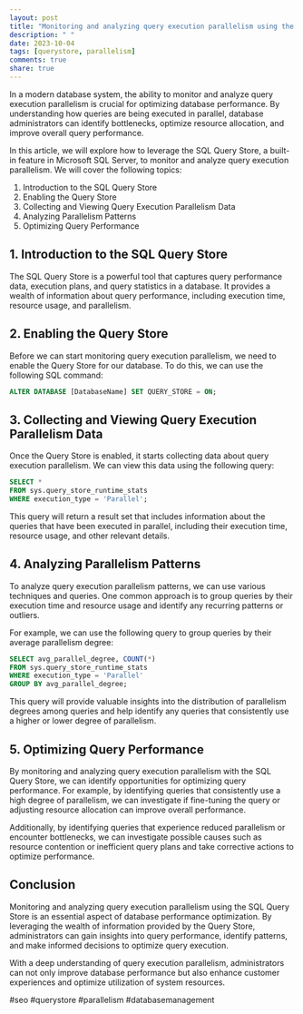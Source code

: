 ```yaml
---
layout: post
title: "Monitoring and analyzing query execution parallelism using the SQL Query Store"
description: " "
date: 2023-10-04
tags: [querystore, parallelism]
comments: true
share: true
---
```


In a modern database system, the ability to monitor and analyze query execution parallelism is crucial for optimizing database performance. By understanding how queries are being executed in parallel, database administrators can identify bottlenecks, optimize resource allocation, and improve overall query performance.

In this article, we will explore how to leverage the SQL Query Store, a built-in feature in Microsoft SQL Server, to monitor and analyze query execution parallelism. We will cover the following topics:

1. Introduction to the SQL Query Store
2. Enabling the Query Store
3. Collecting and Viewing Query Execution Parallelism Data
4. Analyzing Parallelism Patterns
5. Optimizing Query Performance

## 1. Introduction to the SQL Query Store

The SQL Query Store is a powerful tool that captures query performance data, execution plans, and query statistics in a database. It provides a wealth of information about query performance, including execution time, resource usage, and parallelism.

## 2. Enabling the Query Store

Before we can start monitoring query execution parallelism, we need to enable the Query Store for our database. To do this, we can use the following SQL command:

```sql
ALTER DATABASE [DatabaseName] SET QUERY_STORE = ON;
```

## 3. Collecting and Viewing Query Execution Parallelism Data

Once the Query Store is enabled, it starts collecting data about query execution parallelism. We can view this data using the following query:

```sql
SELECT *
FROM sys.query_store_runtime_stats
WHERE execution_type = 'Parallel';
```

This query will return a result set that includes information about the queries that have been executed in parallel, including their execution time, resource usage, and other relevant details.

## 4. Analyzing Parallelism Patterns

To analyze query execution parallelism patterns, we can use various techniques and queries. One common approach is to group queries by their execution time and resource usage and identify any recurring patterns or outliers.

For example, we can use the following query to group queries by their average parallelism degree:

```sql
SELECT avg_parallel_degree, COUNT(*)
FROM sys.query_store_runtime_stats
WHERE execution_type = 'Parallel'
GROUP BY avg_parallel_degree;
```

This query will provide valuable insights into the distribution of parallelism degrees among queries and help identify any queries that consistently use a higher or lower degree of parallelism.

## 5. Optimizing Query Performance

By monitoring and analyzing query execution parallelism with the SQL Query Store, we can identify opportunities for optimizing query performance. For example, by identifying queries that consistently use a high degree of parallelism, we can investigate if fine-tuning the query or adjusting resource allocation can improve overall performance.

Additionally, by identifying queries that experience reduced parallelism or encounter bottlenecks, we can investigate possible causes such as resource contention or inefficient query plans and take corrective actions to optimize performance.

## Conclusion

Monitoring and analyzing query execution parallelism using the SQL Query Store is an essential aspect of database performance optimization. By leveraging the wealth of information provided by the Query Store, administrators can gain insights into query performance, identify patterns, and make informed decisions to optimize query execution.

With a deep understanding of query execution parallelism, administrators can not only improve database performance but also enhance customer experiences and optimize utilization of system resources.

#seo #querystore #parallelism #databasemanagement